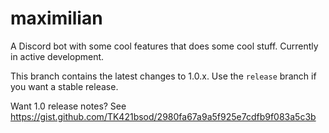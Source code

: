 # maximilian

A Discord bot with some cool features that does some cool stuff.
Currently in active development.

This branch contains the latest changes to 1.0.x.
Use the `release` branch if you want a stable release.

Want 1.0 release notes?
See https://gist.github.com/TK421bsod/2980fa67a9a5f925e7cdfb9f083a5c3b
